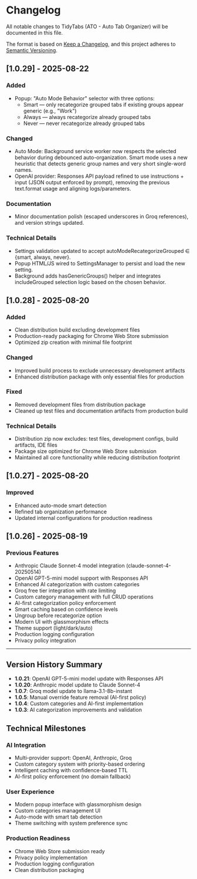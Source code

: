 # Changelog

All notable changes to TidyTabs (ATO - Auto Tab Organizer) will be documented in this file.

The format is based on [Keep a Changelog](https://keepachangelog.com/en/1.0.0/),
and this project adheres to [Semantic Versioning](https://semver.org/spec/v2.0.0.html).

## [1.0.29] - 2025-08-22

### Added

- Popup: "Auto Mode Behavior" selector with three options:
  - Smart — only recategorize grouped tabs if existing groups appear generic (e.g., "Work")
  - Always — always recategorize already grouped tabs
  - Never — never recategorize already grouped tabs

### Changed

- Auto Mode: Background service worker now respects the selected behavior during debounced auto-organization. Smart mode uses a new heuristic that detects generic group names and very short single-word names.
- OpenAI provider: Responses API payload refined to use instructions + input (JSON output enforced by prompt), removing the previous text.format usage and aligning logs/parameters.

### Documentation

- Minor documentation polish (escaped underscores in Groq references), and version strings updated.

### Technical Details

- Settings validation updated to accept autoModeRecategorizeGrouped ∈ {smart, always, never}.
- Popup HTML/JS wired to SettingsManager to persist and load the new setting.
- Background adds hasGenericGroups() helper and integrates includeGrouped selection logic based on the chosen behavior.

## [1.0.28] - 2025-08-20

### Added

- Clean distribution build excluding development files
- Production-ready packaging for Chrome Web Store submission
- Optimized zip creation with minimal file footprint

### Changed

- Improved build process to exclude unnecessary development artifacts
- Enhanced distribution package with only essential files for production

### Fixed

- Removed development files from distribution package
- Cleaned up test files and documentation artifacts from production build

### Technical Details

- Distribution zip now excludes: test files, development configs, build artifacts, IDE files
- Package size optimized for Chrome Web Store submission
- Maintained all core functionality while reducing distribution footprint

## [1.0.27] - 2025-08-20

### Improved

- Enhanced auto-mode smart detection
- Refined tab organization performance
- Updated internal configurations for production readiness

## [1.0.26] - 2025-08-19

### Previous Features

- Anthropic Claude Sonnet-4 model integration (claude-sonnet-4-20250514)
- OpenAI GPT-5-mini model support with Responses API
- Enhanced AI categorization with custom categories
- Groq free tier integration with rate limiting
- Custom category management with full CRUD operations
- AI-first categorization policy enforcement
- Smart caching based on confidence levels
- Ungroup before recategorize option
- Modern UI with glassmorphism effects
- Theme support (light/dark/auto)
- Production logging configuration
- Privacy policy integration

---

## Version History Summary

- **1.0.21**: OpenAI GPT-5-mini model update with Responses API
- **1.0.20**: Anthropic model update to Claude Sonnet-4
- **1.0.7**: Groq model update to llama-3.1-8b-instant
- **1.0.5**: Manual override feature removal (AI-first policy)
- **1.0.4**: Custom categories and AI-first implementation
- **1.0.3**: AI categorization improvements and validation

## Technical Milestones

### AI Integration

- Multi-provider support: OpenAI, Anthropic, Groq
- Custom category system with priority-based ordering
- Intelligent caching with confidence-based TTL
- AI-first policy enforcement (no domain fallback)

### User Experience

- Modern popup interface with glassmorphism design
- Custom categories management UI
- Auto-mode with smart tab detection
- Theme switching with system preference sync

### Production Readiness

- Chrome Web Store submission ready
- Privacy policy implementation
- Production logging configuration
- Clean distribution packaging
